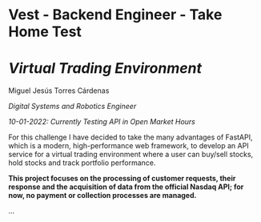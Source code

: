 # Vest - Backend Engineer - Take Home Test
# _Virtual Trading Environment_
Miguel Jesús Torres Cárdenas

_Digital Systems and Robotics Engineer_

_10-01-2022: Currently Testing API in Open Market Hours_

For this challenge I have decided to take the many advantages of FastAPI, which is a modern, high-performance web framework, to develop an API service for a virtual trading environment where a user can buy/sell stocks, hold stocks and track portfolio performance. 

__This project focuses on the processing of customer requests, their response and the acquisition of data from the official Nasdaq API; for now, no payment or collection processes are managed.__


...